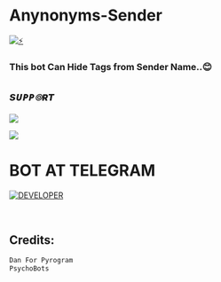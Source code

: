 # Anynonyms-Sender

[![⚡](https://telegra.ph/file/3719c215b0229eda4fdb6.jpg)](https://t.me/Anynonyms_Bot)

### This bot Can Hide Tags from Sender Name..😊

## <i><b> sᴜᴘᴘ๏ʀᴛ </b></i>

<a href="https://telegram.me/Psycho_Bots" target="_blank"><img src="https://img.shields.io/badge/Join-Channel-yellow.svg?style=for-the-badge&logo=Telegram"></a>

<a href="https://telegram.me/Psychobots_chat" target="_blank"><img src="https://img.shields.io/badge/Join-Support-brown.svg?style=for-the-badge&logo=Telegram"></a>

# BOT AT TELEGRAM 

<a href="https://t.me/Anynonyms_Bot"> <img src="https://img.shields.io/badge/Telegram_BOT-Anynonyms_Bot-black?style=social&logo=telegram" alt="DEVELOPER" /></a>

 <br>

## Credits:
```sh
Dan For Pyrogram 
PsychoBots



```
